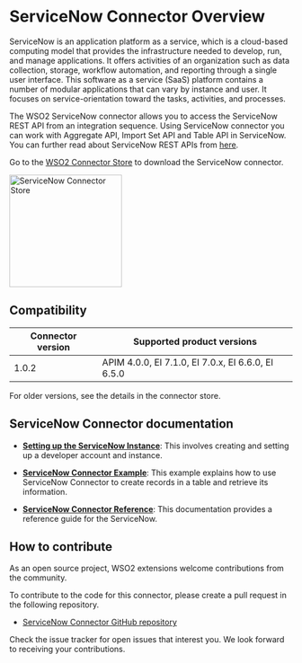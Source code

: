 # ServiceNow Connector Overview

ServiceNow is an application platform as a service, which is a cloud-based computing model that provides the infrastructure needed to develop, run, and manage applications. It offers activities of an organization such as data collection, storage, workflow automation, and reporting through a single user interface. This software as a service (SaaS) platform contains a number of modular applications that can vary by instance and user. It focuses on service-orientation toward the tasks, activities, and processes.

The WSO2 ServiceNow connector allows you to access the ServiceNow REST API from an integration sequence. Using ServiceNow connector you can work with Aggregate API, Import Set API and Table API in ServiceNow. You can further read about ServiceNow REST APIs from [here](https://developer.servicenow.com/dev.do#!/reference/api/orlando/rest/c_TableAPI).

Go to the <a target="_blank" href="https://store.wso2.com/connector/esb-connector-servicenow">WSO2 Connector Store</a> to download the ServiceNow connector.

<img src="{{base_path}}/assets/img/integrate/connectors/servicenow-store.png" title="ServiceNow Connector Store" width="200" alt="ServiceNow Connector Store"/>

## Compatibility

| Connector version | Supported product versions |
| ------------- |------------- |
|  1.0.2        |  APIM 4.0.0, EI 7.1.0, EI 7.0.x, EI 6.6.0, EI 6.5.0 |

For older versions, see the details in the connector store.

## ServiceNow Connector documentation

* **[Setting up the ServiceNow Instance]({{base_path}}/reference/connectors/servicenow-connector/servicenow-connector-config/)**: This involves creating and setting up a developer account and instance.

* **[ServiceNow Connector Example]({{base_path}}/reference/connectors/servicenow-connector/servicenow-connector-example/)**: This example explains how to use ServiceNow Connector to create records in a table and retrieve its information. 

* **[ServiceNow Connector Reference]({{base_path}}/reference/connectors/servicenow-connector/servicenow-connector-config/)**: This documentation provides a reference guide for the ServiceNow.

## How to contribute

As an open source project, WSO2 extensions welcome contributions from the community. 

To contribute to the code for this connector, please create a pull request in the following repository. 

* [ServiceNow Connector GitHub repository](https://github.com/wso2-extensions/esb-connector-servicenow)

Check the issue tracker for open issues that interest you. We look forward to receiving your contributions.
